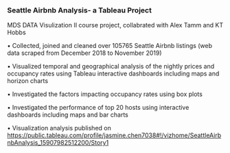 ### Seattle Airbnb Analysis- a Tableau Project

MDS DATA Visulization II course project, collabrated with Alex Tamm and KT Hobbs

•	Collected, joined and cleaned over 105765 Seattle Airbnb listings (web data scraped from December 2018 to November 2019)

•	Visualized temporal and geographical analysis of the nightly prices and occupancy rates using Tableau interactive dashboards including maps and horizon charts 

•	Investigated the factors impacting occupancy rates using box plots

•	Investigated the performance of top 20 hosts using interactive dashboards including maps and bar charts 

•	Visualization analysis published on https://public.tableau.com/profile/jasmine.chen7038#!/vizhome/SeattleAirbnbAnalysis_15907982512200/Story1
